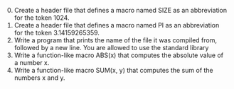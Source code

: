 0. Create a header file that defines a macro named SIZE as an abbreviation
 for the token 1024.
1. Create a header file that defines a macro named PI as an abbreviation
for the token 3.14159265359.
2. Write a program that prints the name of the file it was compiled from,
followed by a new line.
You are allowed to use the standard library
3. Write a function-like macro ABS(x) that computes the absolute value of
a number x.
4. Write a function-like macro SUM(x, y) that computes the sum of the numbers
x and y.